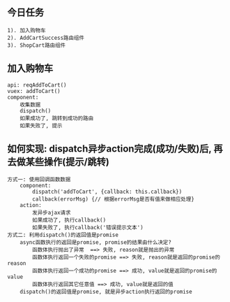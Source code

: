 ## 今日任务
	1). 加入购物车
	2). AddCartSuccess路由组件
	3). ShopCart路由组件

## 加入购物车
	api: reqAddToCart()
	vuex: addToCart()
	component:
		收集数据
		dispatch()
		如果成功了, 跳转到成功的路由
		如果失败了, 提示

## 如何实现: dispatch异步action完成(成功/失败)后, 再去做某些操作(提示/跳转)
	方式一: 使用回调函数数据
		component:
			dispatch('addToCart', {callback: this.callback}) 
			callback(errorMsg) {// 根据errorMsg是否有值来做相应处理}
		action:
			发异步ajax请求
			如果成功了, 执行callback()
			如果失败了, 执行callback('错误提示文本')
	方式二: 利用dispatch()的返回值是promise
		async函数执行的返回是promise, promise的结果由什么决定?
			函数体执行抛出了异常  ==> 失败, reason就是抛出的异常
			函数体执行返回一个失败的promise ==> 失败, reason就是返回的promise的reason
			函数体执行返回一个成功的promise ==> 成功, value就是返回的promise的value
			函数体执行返回其它任意值 ==> 成功, value就是返回的值
		dispatch()的返回值是promise, 就是异步action执行返回的promise